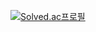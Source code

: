 [![Solved.ac프로필](http://mazassumnida.wtf/api/v2/generate_badge?boj=shkk0628)](https://solved.ac/shkk0628)
